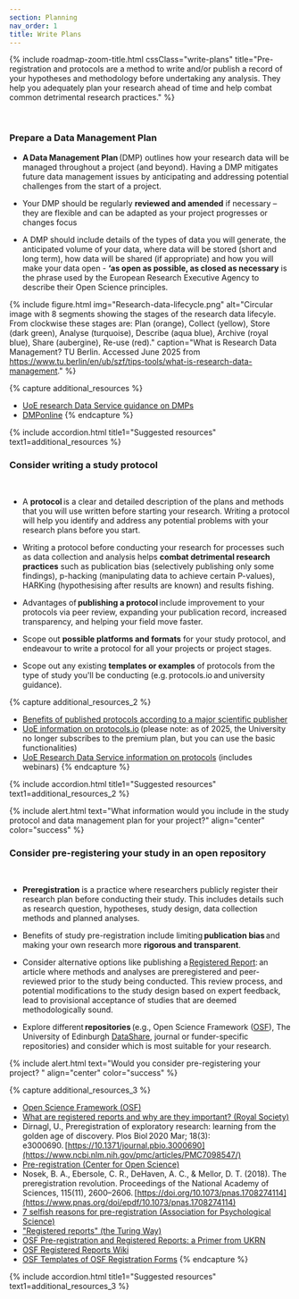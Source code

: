 ```yaml
---
section: Planning
nav_order: 1
title: Write Plans
---
```


{% include roadmap-zoom-title.html cssClass="write-plans" title="Pre-registration and protocols are a method to write and/or publish a record of your hypotheses and methodology before undertaking any analysis. They help you adequately plan your research ahead of time and help combat common detrimental research practices." %}

  
### Prepare a Data Management Plan 

- **A Data Management Plan** (DMP) outlines how your research data will be managed throughout a project (and beyond). Having a DMP mitigates future data management issues by anticipating and addressing potential challenges from the start of a project. 

- Your DMP should be regularly **reviewed and amended** if necessary – they are flexible and can be adapted as your project progresses or changes focus 

- A DMP should include details of the types of data you will generate, the anticipated volume of your data, where data will be stored (short and long term), how data will be shared (if appropriate) and how you will make your data open - **‘as open as possible, as closed as necessary** is the phrase used by the European Research Executive Agency to describe their Open Science principles.
 
{% include figure.html img="Research-data-lifecycle.png" alt="Circular image with 8 segments showing the stages of the research data lifecyle. From clockwise these stages are: Plan (orange), Collect (yellow), Store (dark green), Analyse (turquoise), Describe (aqua blue), Archive (royal blue), Share (aubergine), Re-use (red)." caption="What is Research Data Management? TU Berlin. Accessed June 2025 from https://www.tu.berlin/en/ub/szf/tips-tools/what-is-research-data-management." %}

{% capture additional_resources %}
- [UoE research Data Service guidance on DMPs](https://library.ed.ac.uk/research-support/research-data-service/before/writing-a-data-management-plan)
- [DMPonline](https://dmponline.ed.ac.uk/?perform_check=false)
{% endcapture %}

{% include accordion.html title1="Suggested resources" text1=additional_resources %}

### Consider writing a study protocol 

  

- A **protocol** is a clear and detailed description of the plans and methods that you will use written before starting your research. Writing a protocol will help you identify and address any potential problems with your research plans before you start. 

- Writing a protocol before conducting your research for processes such as data collection and analysis helps **combat detrimental research practices** such as publication bias (selectively publishing only some findings), p-hacking (manipulating data to achieve certain P-values), HARKing (hypothesising after results are known) and results fishing.  

- Advantages of **publishing a protocol** include improvement to your protocols via peer review, expanding your publication record, increased transparency, and helping your field move faster.  

- Scope out **possible platforms and formats** for your study protocol, and endeavour to write a protocol for all your projects or project stages. 

- Scope out any existing **templates or examples** of protocols from the type of study you'll be conducting (e.g. protocols.io and university guidance). 

{% capture additional_resources_2 %}
- [Benefits of published protocols according to a major scientific publisher](https://plos.org/protocols/)
- [UoE information on protocols.io](https://digitalresearchservices.ed.ac.uk/resources/protocols.io) (please note: as of 2025, the University no longer subscribes to the premium plan, but you can use the basic functionalities)
- [UoE Research Data Service information on protocols](https://www.ed.ac.uk/information-services/research-support/research-data-service/during/open-research-tools/protocols) (includes webinars)
{% endcapture %}

{% include accordion.html title1="Suggested resources" text1=additional_resources_2 %}

{% include alert.html text="What information would you include in the study protocol and data management plan for your project?" align="center" color="success" %}  

 
### Consider pre-registering your study in an open repository  

  
- **Preregistration** is a practice where researchers publicly register their research plan before conducting their study. This includes details such as research question, hypotheses, study design, data collection methods and planned analyses. 

- Benefits of study pre-registration include limiting **publication bias** and   
making your own research more **rigorous and transparent**.  

- Consider alternative options like publishing a [Registered Report](https://royalsociety.org/blog/2016/11/registered-reports-what-are-they-and-why-are-they-important/): an article where methods and analyses are preregistered and peer-reviewed prior to the study being conducted. This review process, and potential modifications to the study design based on expert feedback, lead to provisional acceptance of studies that are deemed methodologically sound.  

- Explore different **repositories** (e.g., Open Science Framework ([OSF](https://osf.io/)), The University of Edinburgh [DataShare](https://datashare.ed.ac.uk/), journal or funder-specific repositories) and consider which is most suitable for your research.  

{% include alert.html text="Would you consider pre-registering your project? " align="center" color="success" %}  

{% capture additional_resources_3 %}
- [Open Science Framework (OSF)](http://osf.io/)
- [What are registered reports and why are they important? (Royal Society)](https://royalsociety.org/blog/2016/11/registered-reports-what-are-they-and-why-are-they-important/)
- Dirnagl, U., Preregistration of exploratory research: learning from the golden age of discovery. Plos Biol 2020 Mar; 18(3): e3000690. [https://10.1371/journal.pbio.3000690](https://www.ncbi.nlm.nih.gov/pmc/articles/PMC7098547/)
- [Pre-registration (Center for Open Science)](https://www.cos.io/initiatives/prereg)
- Nosek, B. A., Ebersole, C. R., DeHaven, A. C., & Mellor, D. T. (2018). The preregistration revolution. Proceedings of the National Academy of Sciences, 115(11), 2600–2606. [https://doi.org/10.1073/pnas.1708274114](https://www.pnas.org/doi/epdf/10.1073/pnas.1708274114)
- [7 selfish reasons for pre-registration (Association for Psychological Science)](https://www.psychologicalscience.org/observer/seven-selfish-reasons-for-preregistration#.WR3HblMrLOS)
- ["Registered reports" (the Turing Way)](https://the-turing-way.netlify.app/communication/dif-articles/reg#cm-dif-articles-registered-reports)
- [OSF Pre-registration and Registered Reports: a Primer from UKRN](https://osf.io/preprints/osf/8v2n7_v1)
- [OSF Registered Reports Wiki](https://osf.io/3wct2/wiki/home/)
- [OSF Templates of OSF Registration Forms](https://osf.io/zab38/)
{% endcapture %}

{% include accordion.html title1="Suggested resources" text1=additional_resources_3 %}
